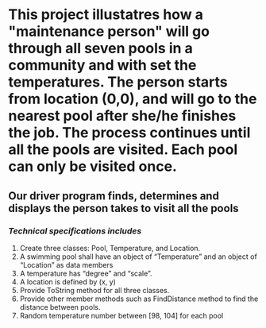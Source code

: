 # This project illustatres how a "maintenance person" will go through all seven pools in a community and with set the temperatures. The person starts from location (0,0), and will go to the nearest pool after she/he finishes the job. The process continues until all the pools are visited. Each pool can only be visited once.

## Our driver program finds, determines and displays the person takes to visit all the pools
### *Technical specifications includes*
1. Create three classes: Pool, Temperature, and Location.
2. A swimming pool shall have an object of “Temperature” and an object of “Location” as data members 
3. A temperature has “degree” and “scale”.
4. A location is defined by (x, y)
5. Provide ToString method for all three classes.
6. Provide other member methods such as FindDistance method to find the distance between pools.
7. Random temperature number between [98, 104] for each pool 
